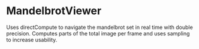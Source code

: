 # MandelbrotViewer

Uses directCompute to navigate the mandelbrot set in real time with double precision.
Computes parts of the total image per frame and uses sampling to increase usability.
